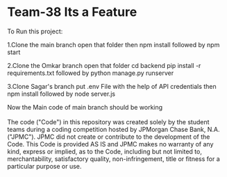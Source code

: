 # Team-38 Its a Feature

To Run this project:


1.Clone the main branch open that folder then npm install followed by npm start


2.Clone the Omkar branch open that folder cd backend pip install -r requirements.txt followed by python manage.py runserver


3.Clone Sagar's branch put .env File with the help of API credentials then npm install followed by node server.js


Now the Main code of main branch should be working
 <br /> <br /> The code ("Code") in this repository was created solely by the student teams during a coding competition hosted by JPMorgan Chase Bank, N.A. ("JPMC"). JPMC did not create or contribute to the development of the Code. This Code is provided AS IS and JPMC makes no warranty of any kind, express or implied, as to the Code, including but not limited to, merchantability, satisfactory quality, non-infringement, title or fitness for a particular purpose or use.
